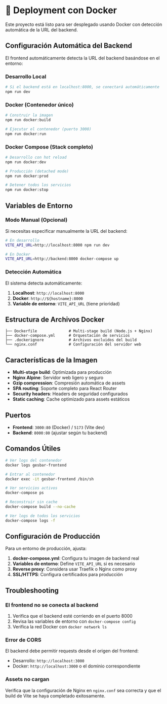 # 🐳 Deployment con Docker

Este proyecto está listo para ser desplegado usando Docker con detección automática de la URL del backend.

## Configuración Automática del Backend

El frontend automáticamente detecta la URL del backend basándose en el entorno:

### Desarrollo Local
```bash
# Si el backend está en localhost:8000, se conectará automáticamente
npm run dev
```

### Docker (Contenedor único)
```bash
# Construir la imagen
npm run docker:build

# Ejecutar el contenedor (puerto 3000)
npm run docker:run
```

### Docker Compose (Stack completo)
```bash
# Desarrollo con hot reload
npm run docker:dev

# Producción (detached mode)
npm run docker:prod

# Detener todos los servicios
npm run docker:stop
```

## Variables de Entorno

### Modo Manual (Opcional)
Si necesitas especificar manualmente la URL del backend:

```bash
# En desarrollo
VITE_API_URL=http://localhost:8000 npm run dev

# En Docker
VITE_API_URL=http://backend:8000 docker-compose up
```

### Detección Automática
El sistema detecta automáticamente:

1. **Localhost**: `http://localhost:8000`
2. **Docker**: `http://${hostname}:8000`
3. **Variable de entorno**: `VITE_API_URL` (tiene prioridad)

## Estructura de Archivos Docker

```
├── Dockerfile              # Multi-stage build (Node.js + Nginx)
├── docker-compose.yml      # Orquestación de servicios
├── .dockerignore           # Archivos excluidos del build
└── nginx.conf              # Configuración del servidor web
```

## Características de la Imagen

- **Multi-stage build**: Optimizada para producción
- **Nginx Alpine**: Servidor web ligero y seguro
- **Gzip compression**: Compresión automática de assets
- **SPA routing**: Soporte completo para React Router
- **Security headers**: Headers de seguridad configurados
- **Static caching**: Cache optimizado para assets estáticos

## Puertos

- **Frontend**: `3000:80` (Docker) / `5173` (Vite dev)
- **Backend**: `8000:80` (ajustar según tu backend)

## Comandos Útiles

```bash
# Ver logs del contenedor
docker logs gesbar-frontend

# Entrar al contenedor
docker exec -it gesbar-frontend /bin/sh

# Ver servicios activos
docker-compose ps

# Reconstruir sin cache
docker-compose build --no-cache

# Ver logs de todos los servicios
docker-compose logs -f
```

## Configuración de Producción

Para un entorno de producción, ajusta:

1. **docker-compose.yml**: Configura tu imagen de backend real
2. **Variables de entorno**: Define `VITE_API_URL` si es necesario
3. **Reverse proxy**: Considera usar Traefik o Nginx como proxy
4. **SSL/HTTPS**: Configura certificados para producción

## Troubleshooting

### El frontend no se conecta al backend
1. Verifica que el backend esté corriendo en el puerto 8000
2. Revisa las variables de entorno con `docker-compose config`
3. Verifica la red Docker con `docker network ls`

### Error de CORS
El backend debe permitir requests desde el origen del frontend:
- Desarrollo: `http://localhost:3000`
- Docker: `http://localhost:3000` o el dominio correspondiente

### Assets no cargan
Verifica que la configuración de Nginx en `nginx.conf` sea correcta y que el build de Vite se haya completado exitosamente.
